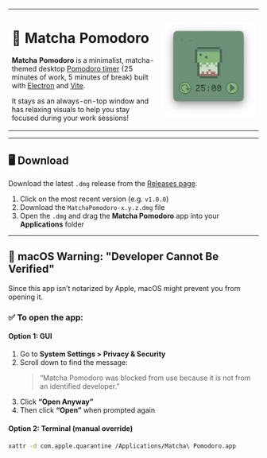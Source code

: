 <!-- # 🍵 Matcha Pomodoro -->

<!-- **Matcha Pomodoro** is a minimalist, matcha-themed desktop [Pomodoro timer](https://en.wikipedia.org/wiki/Pomodoro_Technique) (25 minutes of work, 5 minutes of break) built with [Electron](https://www.electronjs.org/) and [Vite](https://vitejs.dev/). It stays as an always-on-top window and has relaxing visuals to help you stay focused during your work sessions!

<p align="center">
  <img src="./assets/pomodoro_screenshot.png" width="200" alt="Matcha Pomodoro Timer Screenshot"/>
</p> -->

<table>
  <tr>
    <td width="60%">
      <h1>🍵 Matcha Pomodoro</h1>
      <p><strong>Matcha Pomodoro</strong> is a minimalist, matcha-themed desktop <a href="https://en.wikipedia.org/wiki/Pomodoro_Technique">Pomodoro timer</a> (25 minutes of work, 5 minutes of break) built with <a href="https://www.electronjs.org/">Electron</a> and <a href="https://vitejs.dev/">Vite</a>.</p>
      <p>It stays as an always-on-top window and has relaxing visuals to help you stay focused during your work sessions!</p>
    </td>
    <td>
      <img src="./assets/pomodoro_screenshot.png" width="200" alt="Matcha Pomodoro screenshot">
    </td>
  </tr>
</table>

---

## 🖥️ Download

Download the latest `.dmg` release from the [Releases page](https://github.com/divyack2/matcha_pomodoro/releases).

1. Click on the most recent version (e.g. `v1.0.0`)
2. Download the `MatchaPomodoro-x.y.z.dmg` file
3. Open the `.dmg` and drag the **Matcha Pomodoro** app into your **Applications** folder

---

## 🍏 macOS Warning: "Developer Cannot Be Verified"

Since this app isn’t notarized by Apple, macOS might prevent you from opening it.

### ✅ To open the app:

#### Option 1: GUI
1. Go to **System Settings > Privacy & Security**
2. Scroll down to find the message:  
   > “Matcha Pomodoro was blocked from use because it is not from an identified developer.”
3. Click **“Open Anyway”**
4. Then click **“Open”** when prompted again

#### Option 2: Terminal (manual override)
```bash
xattr -d com.apple.quarantine /Applications/Matcha\ Pomodoro.app
```
